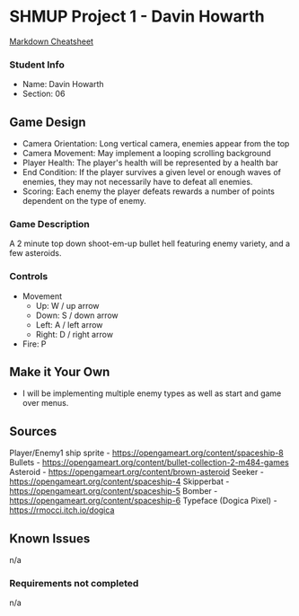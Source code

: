 # SHMUP Project 1 - Davin Howarth

[Markdown Cheatsheet](https://github.com/adam-p/markdown-here/wiki/Markdown-Here-Cheatsheet)

### Student Info

-   Name: Davin Howarth
-   Section: 06

## Game Design

-   Camera Orientation: Long vertical camera, enemies appear from the top
-   Camera Movement: May implement a looping scrolling background
-   Player Health: The player's health will be represented by a health bar
-   End Condition: If the player survives a given level or enough waves of enemies, they may not necessarily have to defeat all enemies.
-   Scoring: Each enemy the player defeats rewards a number of points dependent on the type of enemy.

### Game Description

A 2 minute top down shoot-em-up bullet hell featuring enemy variety, and a few asteroids.

### Controls

-   Movement
    -   Up: W / up arrow
    -   Down: S / down arrow
    -   Left: A / left arrow
    -   Right: D / right arrow
-   Fire: P

## Make it Your Own
 * I will be implementing multiple enemy types as well as start and game over menus.

## Sources
Player/Enemy1 ship sprite - https://opengameart.org/content/spaceship-8
Bullets - https://opengameart.org/content/bullet-collection-2-m484-games
Asteroid - https://opengameart.org/content/brown-asteroid
Seeker - https://opengameart.org/content/spaceship-4
Skipperbat - https://opengameart.org/content/spaceship-5
Bomber - https://opengameart.org/content/spaceship-6
Typeface (Dogica Pixel) - https://rmocci.itch.io/dogica

## Known Issues
n/a
### Requirements not completed
n/a
